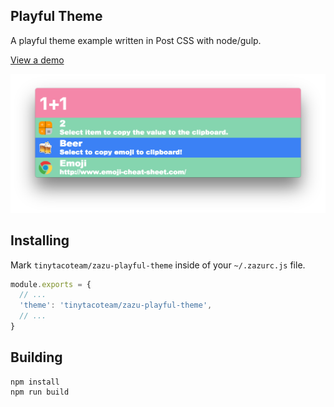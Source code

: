 ## Playful Theme

A playful theme example written in Post CSS with node/gulp.

[View a demo](http://tinytacoteam.github.io/zazu-theme-playbook/#tinytacoteam/zazu-playful-theme)

![Screenshot](./images/screenshot.png)

## Installing

Mark `tinytacoteam/zazu-playful-theme` inside of your `~/.zazurc.js` file.

~~~ javascript
module.exports = {
  // ...
  'theme': 'tinytacoteam/zazu-playful-theme',
  // ...
}
~~~

## Building

~~~
npm install
npm run build
~~~
